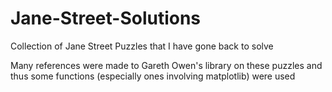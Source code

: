 # Jane-Street-Solutions
Collection of Jane Street Puzzles that I have gone back to solve


Many references were made to Gareth Owen's library on these puzzles and thus some functions (especially ones involving matplotlib) were used
